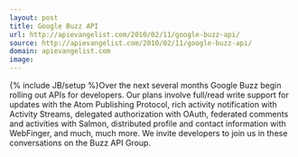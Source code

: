 ```yaml
---
layout: post
title: Google Buzz API
url: http://apievangelist.com/2010/02/11/google-buzz-api/
source: http://apievangelist.com/2010/02/11/google-buzz-api/
domain: apievangelist.com
image: 
---
```

{% include JB/setup %}Over the next several months Google Buzz begin rolling out APIs for   developers.  Our plans involve full/read write support for updates   with the Atom   Publishing Protocol, rich activity notification   with Activity Streams,   delegated authorization with OAuth,   federated comments and activities   with Salmon,   distributed profile and contact information   with WebFinger, and much, much more.  We invite   developers to join us in these conversations on   the Buzz   API Group.